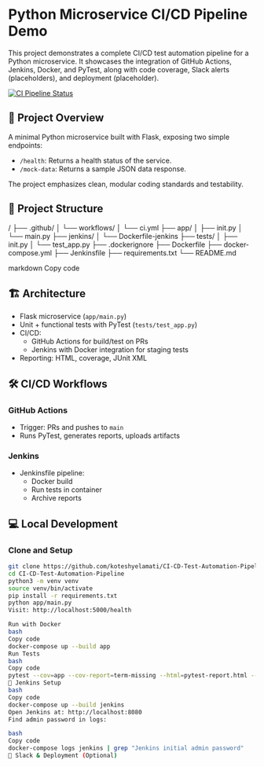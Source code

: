 # Python Microservice CI/CD Pipeline Demo

This project demonstrates a complete CI/CD test automation pipeline for a Python microservice. It showcases the integration of GitHub Actions, Jenkins, Docker, and PyTest, along with code coverage, Slack alerts (placeholders), and deployment (placeholder).

[![CI Pipeline Status](https://github.com/koteshyelamati/CI-CD-Test-Automation-Pipeline/actions/workflows/ci.yml/badge.svg)](https://github.com/koteshyelamati/CI-CD-Test-Automation-Pipeline/actions/workflows/ci.yml)

## 🚀 Project Overview

A minimal Python microservice built with Flask, exposing two simple endpoints:
- `/health`: Returns a health status of the service.
- `/mock-data`: Returns a sample JSON data response.

The project emphasizes clean, modular coding standards and testability.

## 📁 Project Structure

/
├── .github/
│ └── workflows/
│ └── ci.yml
├── app/
│ ├── init.py
│ └── main.py
├── jenkins/
│ └── Dockerfile-jenkins
├── tests/
│ ├── init.py
│ └── test_app.py
├── .dockerignore
├── Dockerfile
├── docker-compose.yml
├── Jenkinsfile
├── requirements.txt
└── README.md

markdown
Copy code

## 🏗️ Architecture

- Flask microservice (`app/main.py`)
- Unit + functional tests with PyTest (`tests/test_app.py`)
- CI/CD:
  - GitHub Actions for build/test on PRs
  - Jenkins with Docker integration for staging tests
- Reporting: HTML, coverage, JUnit XML

## 🛠️ CI/CD Workflows

### GitHub Actions
- Trigger: PRs and pushes to `main`
- Runs PyTest, generates reports, uploads artifacts

### Jenkins
- Jenkinsfile pipeline:
  - Docker build
  - Run tests in container
  - Archive reports

## 💻 Local Development

### Clone and Setup
```bash
git clone https://github.com/koteshyelamati/CI-CD-Test-Automation-Pipeline.git
cd CI-CD-Test-Automation-Pipeline
python3 -m venv venv
source venv/bin/activate
pip install -r requirements.txt
python app/main.py
Visit: http://localhost:5000/health

Run with Docker
bash
Copy code
docker-compose up --build app
Run Tests
bash
Copy code
pytest --cov=app --cov-report=term-missing --html=pytest-report.html --self-contained-html tests/
🧱 Jenkins Setup
bash
Copy code
docker-compose up --build jenkins
Open Jenkins at: http://localhost:8080
Find admin password in logs:

bash
Copy code
docker-compose logs jenkins | grep "Jenkins initial admin password"
🔔 Slack & Deployment (Optional)
